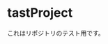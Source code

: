 # tastProject
これはリポジトリのテスト用です。
<html>
    <head>
        <title>3-3-4</title>
        <style type="text/css">
        .area1{
            color:red; background-color:pink; text-align:center;
            border-width:5px; border-style:dotted; clear:both;
        }
        .area2{
            color:black; background-color:yellow; text-align:center; width:45%; height:100px;
            border-color:orange; border-width:5px; border-style:dotted; float:left;
        }
        .area3{
            color:green; text-align:center; width:45%; height:100px;
            border-width:5px; border-style:dotted; float:right;
        }
        
        </style>
        </head>
        
        <body>
            <h1 class="area1">練習でボックス配置してみます</h1>
            <p class="area2">左側はオレンジで<br>
                今日のご飯はカレーライス<br>
                こうやって改行するのかな
            </p>
            <p class="area3">右端のボックス</p>
        </body>
</html>

    © 2019 GitHub, Inc.
    Terms
    Privacy
    Security
    Status
    Help

    Contact GitHub
    Pricing
    API
    Training
    Blog
    About

